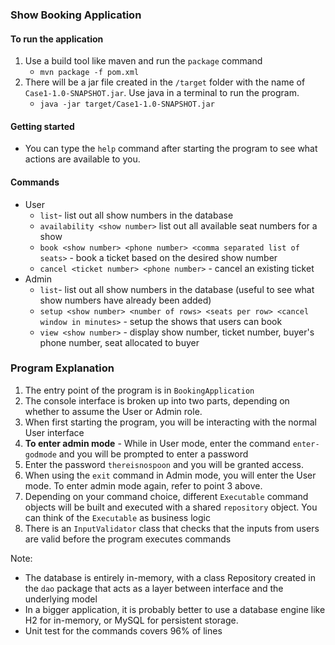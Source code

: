 ### Show Booking Application

#### To run the application
1. Use a build tool like maven and run the `package` command
   - `mvn package -f pom.xml`
2. There will be a jar file created in the `/target` folder with the name of `Case1-1.0-SNAPSHOT.jar`. Use java in a terminal to run the program.
   - `java -jar target/Case1-1.0-SNAPSHOT.jar ` 

#### Getting started
- You can type the `help` command after starting the program to see what actions are available to you.
#### Commands
- User
  - `list`- list out all show numbers in the database
  - `availability <show number>` list out all available seat numbers for a show
  - `book <show number> <phone number> <comma separated list of seats>` - book a ticket based on the desired show number
  - `cancel <ticket number> <phone number>` - cancel an existing ticket
- Admin
  - `list`- list out all show numbers in the database (useful to see what show numbers have already been added)
  - `setup <show number> <number of rows> <seats per row> <cancel window in minutes>` - setup the shows that users can book
  - `view <show number>` - display show number, ticket number, buyer's phone number, seat allocated to buyer

### Program Explanation 
1. The entry point of the program is in `BookingApplication`
2. The console interface is broken up into two parts, depending on whether to assume the User or Admin role.
3. When first starting the program, you will be interacting with the normal User interface
4. **To enter admin mode** - While in User mode, enter the command `enter-godmode` and you will be prompted to enter a password
5. Enter the password `thereisnospoon` and you will be granted access.
6. When using the `exit` command in Admin mode, you will enter the User mode. To enter admin mode again, refer to point 3 above.
7. Depending on your command choice, different `Executable` command objects will be built and executed with a shared `repository` object. You can think of the `Executable` as business logic
8. There is an `InputValidator` class that checks that the inputs from users are valid before the program executes commands

Note:
- The database is entirely in-memory, with a class Repository created in the `dao` package that acts as a layer between interface and the underlying model
- In a bigger application, it is probably better to use a database engine like H2 for in-memory, or MySQL for persistent storage.
- Unit test for the commands covers 96% of lines
